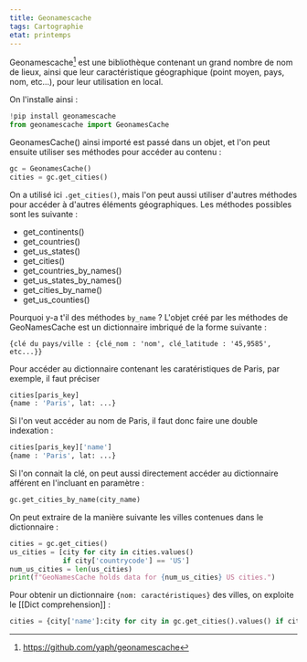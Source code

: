 ```yaml
---
title: Geonamescache
tags: Cartographie
etat: printemps
---
```

Geonamescache[^1] est une bibliothèque contenant un grand nombre de nom de lieux, ainsi que leur caractéristique géographique (point moyen, pays, nom, etc...), pour leur utilisation en local.

[^1]: https://github.com/yaph/geonamescache

On l'installe ainsi :
```python
!pip install geonamescache
from geonamescache import GeonamesCache
````

GeonamesCache() ainsi importé est passé dans un objet, et l'on peut ensuite utiliser ses méthodes pour accéder au contenu :

```python
gc = GeonamesCache()
cities = gc.get_cities()
````

On a utilisé ici `.get_cities()`, mais l'on peut aussi utiliser d'autres méthodes pour accéder à d'autres éléments géographiques. Les méthodes possibles sont les suivante :

- get_continents()
- get_countries()
- get_us_states()
- get_cities()
- get_countries_by_names()
- get_us_states_by_names()
- get_cities_by_name()
- get_us_counties()

Pourquoi y-a t'il des méthodes `by_name` ? L'objet créé par les méthodes de GeoNamesCache est un dictionnaire imbriqué de la forme suivante :

`{clé du pays/ville : {clé_nom : 'nom', clé_latitude : '45,9585', etc...}}`

Pour accéder au dictionnaire contenant les caratéristiques de Paris, par exemple, il faut préciser 

```python
cities[paris_key]
{name : 'Paris', lat: ...}
````

Si l'on veut accéder au nom de Paris, il faut donc faire une double indexation :

```python
cities[paris_key]['name']
{name : 'Paris', lat: ...}
````

Si l'on connait la clé, on peut aussi directement accéder au dictionnaire afférent en l'incluant en paramètre :

```python
gc.get_cities_by_name(city_name)
````

On peut extraire de la manière suivante les villes contenues dans le dictionnaire :

```python
cities = gc.get_cities()
us_cities = [city for city in cities.values()
             if city['countrycode'] == 'US']
num_us_cities = len(us_cities)
print(f"GeoNamesCache holds data for {num_us_cities} US cities.")
````

Pour obtenir un dictionnaire `{nom: caractéristiques}` des villes, on exploite le [[Dict comprehension]] :
```python
cities = {city['name']:city for city in gc.get_cities().values() if city['countrycode'] == 'GB'}
```
